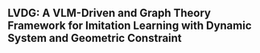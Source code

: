 ## LVDG: A VLM-Driven and Graph Theory Framework for Imitation Learning with Dynamic System and Geometric Constraint
